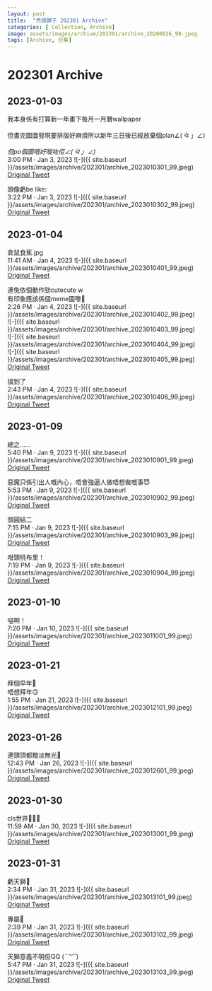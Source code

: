 ```yaml
---
layout: post
title:  "禿頭獅子 202301 Archive"
categories: [ Collection, Archive]
image: assets/images/archive/202301/archive_20200926_99.jpeg
tags: [Archive, 合集]
---
```

# 202301 Archive

## 2023-01-03
我本身係有打算新一年畫下每月一月曆wallpaper<br>
<br>
但畫完圖圖發現要排版好麻煩所以新年三日後已經放棄個plan∠( ᐛ 」∠)_<br>
<br>
但po個圖唔好嘥咗佢∠( ᐛ 」∠)_<br>
3:00 PM · Jan 3, 2023
![-]({{ site.baseurl }}/assets/images/archive/202301/archive_2023010301_99.jpeg)<br>
<a href="https://twitter.com/Kyutori1/status/1610169124457701376">Original Tweet</a><br>

頭像虧be like:<br>
3:22 PM · Jan 3, 2023
![-]({{ site.baseurl }}/assets/images/archive/202301/archive_2023010302_99.jpeg)<br>
<a href="https://twitter.com/Kyutori1/status/1610174655297630211">Original Tweet</a><br>

## 2023-01-04
倉鼠食蕉.jpg<br>
11:41 AM · Jan 4, 2023
![-]({{ site.baseurl }}/assets/images/archive/202301/archive_2023010401_99.jpeg)<br>
<a href="https://twitter.com/Kyutori1/status/1610481470673670145">Original Tweet</a><br>

連兔依個動作勁cutecute w<br>
有印象應該係個meme圖嚟🤔<br>
2:26 PM · Jan 4, 2023
![-]({{ site.baseurl }}/assets/images/archive/202301/archive_2023010402_99.jpeg)<br>
![-]({{ site.baseurl }}/assets/images/archive/202301/archive_2023010403_99.jpeg)<br>
![-]({{ site.baseurl }}/assets/images/archive/202301/archive_2023010404_99.jpeg)<br>
![-]({{ site.baseurl }}/assets/images/archive/202301/archive_2023010405_99.jpeg)<br>
<a href="https://twitter.com/Kyutori1/status/1610522959713800192">Original Tweet</a><br>

搵到了<br>
2:43 PM · Jan 4, 2023
![-]({{ site.baseurl }}/assets/images/archive/202301/archive_2023010406_99.jpeg)<br>
<a href="https://twitter.com/Kyutori1/status/1610527344095297537">Original Tweet</a><br>

## 2023-01-09
總之……<br>
5:40 PM · Jan 9, 2023
![-]({{ site.baseurl }}/assets/images/archive/202301/archive_2023010901_99.jpeg)<br>
<a href="https://twitter.com/Kyutori1/status/1612383884569882624">Original Tweet</a><br>

惡魔只係引出人嘅內心，唔會強逼人做唔想做嘅事😈<br>
5:53 PM · Jan 9, 2023
![-]({{ site.baseurl }}/assets/images/archive/202301/archive_2023010902_99.jpeg)<br>
<a href="https://twitter.com/Kyutori1/status/1612386981232906241">Original Tweet</a><br>

頭圓結二<br>
7:15 PM · Jan 9, 2023
![-]({{ site.baseurl }}/assets/images/archive/202301/archive_2023010903_99.jpeg)<br>
<a href="https://twitter.com/Kyutori1/status/1612407655431303172">Original Tweet</a><br>

咁頭桃布里！<br>
7:19 PM · Jan 9, 2023
![-]({{ site.baseurl }}/assets/images/archive/202301/archive_2023010904_99.jpeg)<br>
<a href="https://twitter.com/Kyutori1/status/1612408603406921730">Original Tweet</a><br>


## 2023-01-10
嗌啊！<br>
7:20 PM · Jan 10, 2023
![-]({{ site.baseurl }}/assets/images/archive/202301/archive_2023011001_99.jpeg)<br>
<a href="https://twitter.com/Kyutori1/status/1612771283795873796">Original Tweet</a><br>


## 2023-01-21
拜個早年🫡<br>
唔想拜年🙃<br>
1:55 PM · Jan 21, 2023
![-]({{ site.baseurl }}/assets/images/archive/202301/archive_2023012101_99.jpeg)<br>
<a href="https://twitter.com/Kyutori1/status/1616675937118195713">Original Tweet</a><br>


## 2023-01-26
連頭頂都黯淡無光🥲<br>
12:43 PM · Jan 26, 2023
![-]({{ site.baseurl }}/assets/images/archive/202301/archive_2023012601_99.jpeg)<br>
<a href="https://twitter.com/Kyutori1/status/1618469646428172288">Original Tweet</a><br>

## 2023-01-30
cls世界🥹🥹🥹<br>
11:59 AM · Jan 30, 2023
![-]({{ site.baseurl }}/assets/images/archive/202301/archive_2023013001_99.jpeg)<br>
<a href="https://twitter.com/Kyutori1/status/1619908122809868289">Original Tweet</a><br>


## 2023-01-31
虧天獅🫡<br>
2:34 PM · Jan 31, 2023
![-]({{ site.baseurl }}/assets/images/archive/202301/archive_2023013101_99.jpeg)<br>
<a href="https://twitter.com/Kyutori1/status/1620309404502593538">Original Tweet</a><br>

專屬🫡<br>
2:39 PM · Jan 31, 2023
![-]({{ site.baseurl }}/assets/images/archive/202301/archive_2023013102_99.jpeg)<br>
<a href="https://twitter.com/Kyutori1/status/1620310830536601600">Original Tweet</a><br>

天獅意義不明但QQ (*¯︶¯*)<br>
5:47 PM · Jan 31, 2023
![-]({{ site.baseurl }}/assets/images/archive/202301/archive_2023013103_99.jpeg)<br>
<a href="https://twitter.com/Kyutori1/status/1620358024190914560">Original Tweet</a><br>